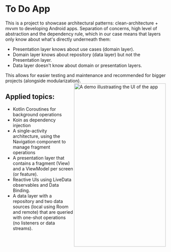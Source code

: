# To Do App
This is a project to showcase architectural patterns: clean-architecture + mvvm to developing Android apps.
Separation of concerns, high level of abstraction and the dependency rule, which in our case means that layers only know about what's directly underneath them:

* Presentation layer knows about use cases (domain layer).
* Domain layer knows about repository (data layer) but not the Presentation layer.
* Data layer doesn't know about domain or presentation layers.

This allows for easier testing and maintenance and recommended for bigger projects (alongside modularization).
<img align="right" src="https://github.com/googlesamples/android-architecture/wiki/images/todoapp.gif" alt="A demo illustraating the UI of the app" width="288" height="512" style="display: inline; float: right"/>

## Applied topics:
* Kotlin Coroutines for background operations
* Koin as dependency injection
* A single-activity architecture, using the Navigation component to manage fragment operations
* A presentation layer that contains a fragment (View) and a ViewModel per screen (or feature).
* Reactive UIs using LiveData observables and Data Binding.
* A data layer with a repository and two data sources (local using Room and remote) that are queried with one-shot operations (no listeners or data streams).
